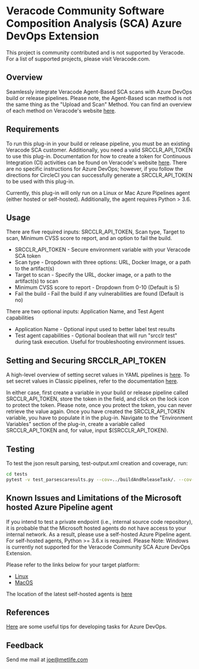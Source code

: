 # Veracode Community Software Composition Analysis (SCA) Azure DevOps Extension

This project is community contributed and is not supported by Veracode. For a list of supported projects, please visit Veracode.com.

## Overview

Seamlessly integrate Veracode Agent-Based SCA scans with Azure DevOps build or release pipelines. Please note, the Agent-Based scan method is not the same thing as the "Upload and Scan" Method. You can find an overview of each method on Veracode's website [here](https://help.veracode.com/reader/9nOkCbEfhLEzMgzr2zCv5Q/8ogXM1j_wRm_AYmyKdrdoQ).

## Requirements

To run this plug-in in your build or release pipeline, you must be an existing Veracode SCA customer. Additionally, you need a valid SRCCLR_API_TOKEN to use this plug-in. Documentation for how to create a token for Continuous Integration (CI) activities can be found on Veracode's website [here](https://help.veracode.com/reader/hHHR3gv0wYc2WbCclECf_A/OdKcJQRbCpa6eUTX03z~Ag). There are no specific instructions for Azure DevOps; however, if you follow the directions for CircleCI you can successfully generate a SRCCLR_API_TOKEN to be used with this plug-in.

Currently, this plug-in will only run on a Linux or Mac Azure Pipelines agent (either hosted or self-hosted). Additionally, the agent requires Python > 3.6.

## Usage

There are five required inputs: SRCCLR_API_TOKEN, Scan type, Target to scan, Minimum CVSS score to report, and an option to fail the build.

* SRCCLR_API_TOKEN - Secure environment variable with your Veracode SCA token
* Scan type - Dropdown with three options: URL, Docker Image, or a path to the artifact(s)
* Target to scan - Specify the URL, docker image, or a path to the artifact(s) to scan
* Minimum CVSS score to report - Dropdown from 0-10 (Default is 5)
* Fail the build - Fail the build if any vulnerabilities are found (Default is no)

There are two optional inputs: Application Name, and Test Agent capabilities

* Application Name - Optional input used to better label test results
* Test agent capabilities - Optional boolean that will run "srcclr test" during task execution. Useful for troubleshooting environment issues.

## Setting and Securing SRCCLR_API_TOKEN

A high-level overview of setting secret values in YAML pipelines is [here](https://docs.microsoft.com/en-us/azure/devops/pipelines/process/variables?view=azure-devops&tabs=yaml%2Cbatch#secret-variables). To set secret values in Classic pipelines, refer to the documentation [here](https://docs.microsoft.com/en-us/azure/devops/pipelines/process/variables?view=azure-devops&tabs=yaml%2Cbatch#secret-variables).

In either case, first create a variable in your build or release pipeline called SRCCLR_API_TOKEN, store the token in the field, and click on the lock icon to protect the token. Please note, once you protect the token, you can never retrieve the value again. Once you have created the SRCCLR_API_TOKEN variable, you have to populate it in the plug-in. Navigate to the "Environment Variables" section of the plug-in, create a variable called SRCCLR_API_TOKEN and, for value, input $(SRCCLR_API_TOKEN). 

## Testing

To test the json result parsing, test-output.xml creation and coverage, run:

```bash
cd tests
pytest -v test_parsescaresults.py --cov=../buildAndReleaseTask/. --cov-report=xml
```

## Known Issues and Limitations of the Microsoft hosted Azure Pipeline agent

If you intend to test a private endpoint (i.e., internal source code repository), it is probable that the Microsoft hosted agents do not have access to your internal network. As a result, please use a self-hosted Azure Pipeline agent. For self-hosted agents, Python >= 3.6.x is required. Please Note: Windows is currently not supported for the Veracode Community SCA Azure DevOps Extension.

Please refer to the links below for your target platform:

* [Linux](https://docs.microsoft.com/en-us/azure/devops/pipelines/agents/v2-linux?view=azure-devops)
* [MacOS](https://docs.microsoft.com/en-us/azure/devops/pipelines/agents/v2-osx?view=azure-devops)

The location of the latest self-hosted agents is [here](https://github.com/microsoft/azure-pipelines-agent)

## References

[Here](https://www.paraesthesia.com/archive/2020/02/25/tips-for-custom-azure-devops-build-tasks/) are some useful tips for developing tasks for Azure DevOps.

## Feedback

Send me mail at joe@metlife.com